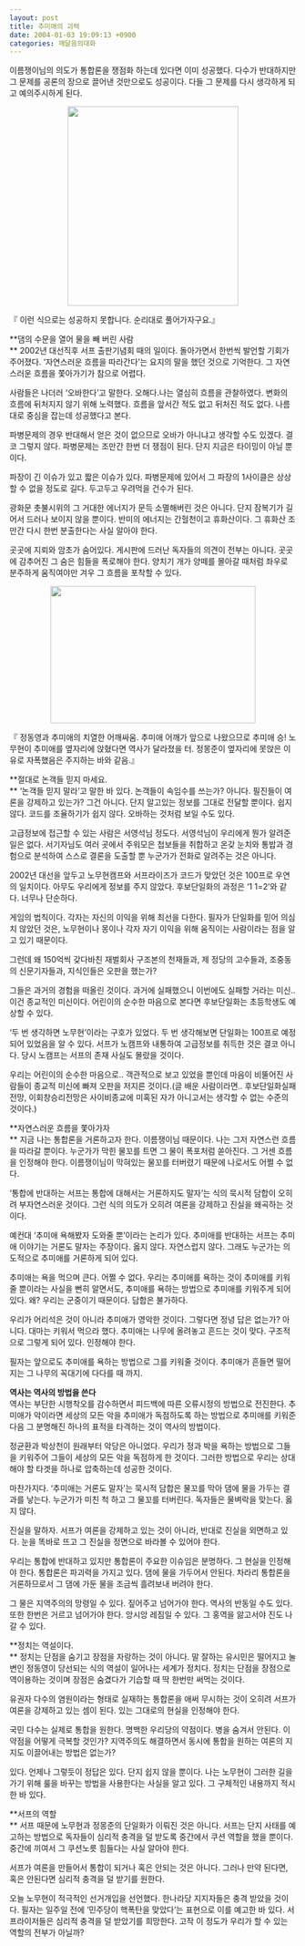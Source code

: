 ```yaml
---
layout: post
title: 추미애의 괴력
date: 2004-01-03 19:09:13 +0900
categories: 깨달음의대화
---
```

이름쟁이님의 의도가 통합론을 쟁점화 하는데 있다면 이미 성공했다. 다수가 반대하지만 그 문제를 공론의 장으로 끌어낸 것만으로도 성공이다. 다들 그 문제를 다시 생각하게 되고 예의주시하게 된다. 

<p align="center">
  <img src="http://drkimz.com/technote/board/private/upimg/1073117918.jpg" width="300" height="350" border="0" />
</p>

<p align="left">
  『 이런 식으로는 성공하지 못합니다. 순리대로 풀어가자구요.』
</p>

**댐의 수문을 열어 물을 빼 버린 사람  
** 2002년 대선직후 서프 출판기념회 때의 일이다. 돌아가면서 한번씩 발언할 기회가 주어졌다. ‘자연스러운 흐름을 따라간다’는 요지의 말을 했던 것으로 기억한다. 그 자연스러운 흐름을 쫓아가기가 참으로 어렵다. 

사람들은 나더러 ‘오바한다’고 말한다. 오해다.나는 열심히 흐름을 관찰하였다. 변화의 흐름에 뒤처지지 않기 위해 노력했다. 흐름을 앞서간 적도 없고 뒤처진 적도 없다. 나름대로 중심을 잡는데 성공했다고 본다. 

파병문제의 경우 반대해서 얻은 것이 없으므로 오바가 아니냐고 생각할 수도 있겠다. 결코 그렇지 않다. 파병문제는 조만간 한번 더 쟁점이 된다. 단지 지금은 타이밍이 아닐 뿐이다. 

파장이 긴 이슈가 있고 짧은 이슈가 있다. 파병문제에 있어서 그 파장의 1사이클은 상상할 수 없을 정도로 길다. 두고두고 우려먹을 건수가 된다. 

광화문 촛불시위의 그 거대한 에너지가 문득 소멸해버린 것은 아니다. 단지 잠복기가 길어서 드러나 보이지 않을 뿐이다. 반미의 에너지는 간헐천이고 휴화산이다. 그 휴화산 조만간 다시 한번 분출한다는 사실 알아야 한다. 

곳곳에 지뢰와 암초가 숨어있다. 게시판에 드러난 독자들의 의견이 전부는 아니다. 곳곳에 감추어진 그 숨은 힘들을 폭로해야 한다. 양치기 개가 양떼를 몰아갈 때처럼 좌우로 분주하게 움직여야만 겨우 그 흐름을 포착할 수 있다. 

<p align="center">
  <img src="http://drkimz.com/technote/board/KDR/upimg/1073120899.jpg" width="360" height="241" border="0" />
</p>

<p align="left">
  『 정동영과 추미애의 치열한 어깨싸움. 추미애 어깨가 앞으로 나왔으므로 추미애 승! 노무현이 추미애를 옆자리에 앉혔다면 역사가 달라졌을 터. 정몽준이 옆자리에 못앉은 이유로 자폭했음은 주지하는 바와 같음.』
</p>

**절대로 논객들 믿지 마세요.  
** ‘논객들 믿지 말라’고 말한 바 있다. 논객들이 속임수를 쓰는가? 아니다. 필진들이 여론을 강제하고 있는가? 그건 아니다. 단지 알고있는 정보를 그대로 전달할 뿐이다. 쉽지 않다. 코드를 조율하기가 쉽지 않다. 오바하는 것처럼 보일 수도 있다. 

고급정보에 접근할 수 있는 사람은 서영석님 정도다. 서영석님이 우리에게 뭔가 알려준 일은 없다. 서기자님도 여러 곳에서 주워모은 첩보들을 취합하고 온갖 눈치와 통밥과 경험으로 분석하여 스스로 결론을 도출할 뿐 누군가가 전화로 알려주는 것은 아니다. 

2002년 대선을 앞두고 노무현캠프와 서프라이즈가 코드가 맞았던 것은 100프로 우연의 일치이다. 아무도 우리에게 정보를 주지 않았다. 후보단일화의 과정은 ‘1 1=2’와 같다. 너무나 단순하다. 

게임의 법칙이다. 각자는 자신의 이익을 위해 최선을 다한다. 필자가 단일화를 믿어 의심치 않았던 것은, 노무현이나 몽이나 각자 자기 이익을 위해 움직이는 사람이라는 점을 알고 있기 때문이다. 

그런데 왜 150억씩 갖다바친 재벌회사 구조본의 천재들과, 제 정당의 고수들과, 조중동의 신문기자들과, 지식인들은 오판을 했는가? 

그들은 과거의 경험을 떠올린 것이다. 과거에 실패했으니 이번에도 실패할 거라는 미신.. 이건 종교적인 미신이다. 어린이의 순수한 마음으로 본다면 후보단일화는 초등학생도 예상할 수 있다. 

‘두 번 생각하면 노무현’이라는 구호가 있었다. 두 번 생각해보면 단일화는 100프로 예정되어 있었음을 알 수 있다. 서프가 노캠프와 내통하여 고급정보를 취득한 것은 결코 아니다. 당시 노캠프는 서프의 존재 사실도 몰랐을 것이다. 

우리는 어린이의 순수한 마음으로.. 객관적으로 보고 있었을 뿐인데 마음이 비뚤어진 사람들이 종교적 미신에 빠져 오판을 저지른 것이다.(글 배운 사람이라면.. 후보단일화실패전망, 이회창승리전망은 사이비종교에 미혹된 자가 아니고서는 생각할 수 없는 수준의 것이다.)

**자연스러운 흐름을 쫓아가자  
** 지금 나는 통합론을 거론하고자 한다. 이름쟁이님 때문이다. 나는 그저 자연스런 흐름을 따라갈 뿐이다. 누군가가 막힌 물꼬를 트면 그 물이 폭포처럼 쏟아진다. 그 거센 흐름을 인정해야 한다. 이름쟁이님이 막혀있는 물꼬를 터버렸기 때문에 나로서도 어쩔 수 없다. 

‘통합에 반대하는 서프는 통합에 대해서는 거론하지도 말자’는 식의 묵시적 담합이 오히려 부자연스러운 것이다. 그런 식의 의도가 오히려 여론을 강제하고 진실을 왜곡하는 것이다. 

예컨대 ‘추미애 욕해봤자 도와줄 뿐’이라는 논리가 있다. 추미애를 반대하는 서프는 추미애 이야기는 거론도 말자는 주장이다. 옳지 않다. 자연스럽지 않다. 그래도 누군가는 의도적으로 추미애를 거론하게 되어 있다. 

추미애는 욕을 먹으며 큰다. 어쩔 수 없다. 우리는 추미애를 욕하는 것이 추미애를 키워줄 뿐이라는 사실을 뻔히 알면서도, 추미애를 욕하는 방법으로 추미애를 키워주게 되어 있다. 왜? 우리는 군중이기 때문이다. 담합은 불가하다. 

우리가 어리석은 것이 아니라 추미애가 영악한 것이다. 그렇다면 정녕 답은 없는가? 아니다. 대마는 키워서 먹으라 했다. 추미애는 나무에 올려놓고 흔드는 것이 맞다. 구조적으로 그렇게 되어 있다. 인정해야 한다. 

필자는 앞으로도 추미애를 욕하는 방법으로 그를 키워줄 것이다. 추미애가 흔들면 떨어지는 그 나무의 꼭대기에 다다를 때 까지.

**역사는 역사의 방법을 쓴다**  
역사는 부단한 시행착오를 감수하면서 피드백에 따른 오류시정의 방법으로 전진한다. 추미애가 악이라면 세상의 모든 악을 추미애가 독점하도록 하는 방법으로 추미애를 키워준 다음 그 분명해진 하나의 표적을 타격하는 것이 역사의 방법이다. 

정균환과 박상천이 원래부터 악당은 아니었다. 우리가 정과 박을 욕하는 방법으로 그들을 키워주어 그들이 세상의 모든 악을 독점하게 한 것이다. 그러한 방법으로 우리는 상대해야 할 타겟을 하나로 압축하는데 성공한 것이다. 

마찬가지다. ‘추미애는 거론도 말자’는 묵시적 담합은 물꼬를 막아 댐에 물을 가두는 결과를 낳는다. 누군가가 미친 척 하고 그 물꼬를 터버린다. 독자들은 물벼락을 맞는다. 옳지 않다. 

진실을 말하자. 서프가 여론을 강제하고 있는 것이 아니라, 반대로 진실을 외면하고 있다. 눈을 똑바로 뜨고 그 진실을 정면으로 바라볼 수 있어야 한다. 

우리는 통합에 반대하고 있지만 통합론이 주요한 이슈임은 분명하다. 그 현실을 인정해야 한다. 통합론은 파괴력을 가지고 있다. 댐에 물을 가두어서 안된다. 차라리 통합론을 거론하므로서 그 댐에 가둔 물을 조금씩 흘려보내 버려야 한다. 

그 물은 지역주의의 망령일 수 있다. 짚어주고 넘어가야 한다. 역사의 반동일 수도 있다. 또한 한번은 거르고 넘어가야 한다. 앙시앙 레짐일 수 있다. 그 홍역을 앓고서야 진도 나갈 수 있다. 

**정치는 역설이다.  
** 정치는 단점을 숨기고 장점을 자랑하는 것이 아니다. 말 잘하는 유시민은 떨어지고 눌변인 정동영이 당선되는 식의 역설이 일어나는 세계가 정치다. 정치는 단점을 장점으로 역이용하는 것이며 장점은 숨겼다가 기습할 때 딱 한번만 써먹는 것이다. 

유권자 다수의 염원이라는 형태로 실재하는 통합론을 애써 무시하는 것이 오히려 서프가 여론을 강제하고 있는 셈이 된다. 있는 그대로의 현실을 인정해야 한다. 

국민 다수는 실제로 통합을 원한다. 명백한 우리당의 약점이다. 병을 숨겨서 안된다. 이 약점을 어떻게 극복할 것인가? 지역주의도 해결하면서 동시에 통합을 원하는 여론의 지지도 이끌어내는 방법은 없는가? 

있다. 언제나 그렇듯이 정답은 있다. 단지 쉽지 않을 뿐이다. 나는 노무현이 그러한 길을 가기 위해 룰을 바꾸는 방법을 사용한다는 사실을 알고 있다. 그 구체적인 내용까지 적시한 바 있다. 

**서프의 역할  
** 서프 때문에 노무현과 정몽준의 단일화가 이뤄진 것은 아니다. 서프는 단지 사태를 예고하는 방법으로 독자들이 심리적 충격을 덜 받도록 중간에서 쿠션 역할을 했을 뿐이다. 중간에 끼여서 그 쿠션노릇 힘들다는 사실 알아야 한다. 

서프가 여론을 만들어서 통합이 되거나 혹은 안되는 것은 아니다. 그러나 만약 된다면, 혹은 안된다면 심리적 충격을 덜 받기를 원한다. 

오늘 노무현이 적극적인 선거개입을 선언했다. 한나라당 지지자들은 충격 받았을 것이다. 필자는 일주일 전에 ‘민주당이 핵폭탄을 맞았다’는 표현으로 이를 예고한 바 있다. 서프라이저들은 심리적 충격을 덜 받았기를 희망한다. 고작 이 정도가 우리가 할 수 있는 역할의 전부가 아닐까?